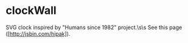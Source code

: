 clockWall
=========

SVG clock inspired by "Humans since 1982" project.\s\s
See this page ([http://jsbin.com/hipak]).
